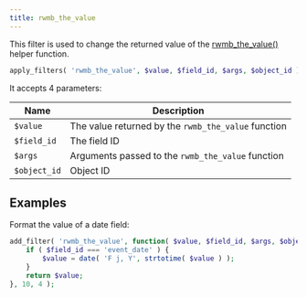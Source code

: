 ```yaml
---
title: rwmb_the_value
---
```


This filter is used to change the returned value of the [rwmb_the_value()](/functions/rwmb-the-value/) helper function.

```php
apply_filters( 'rwmb_the_value', $value, $field_id, $args, $object_id );
```

It accepts 4 parameters:

Name|Description
---|---
`$value`|The value returned by the `rwmb_the_value` function
`$field_id`|The field ID
`$args`|Arguments passed to the `rwmb_the_value` function
`$object_id`|Object ID

## Examples

Format the value of a date field:

```php
add_filter( 'rwmb_the_value', function( $value, $field_id, $args, $object_id ) {
    if ( $field_id === 'event_date' ) {
        $value = date( 'F j, Y', strtotime( $value ) );
    }
    return $value;
}, 10, 4 );
```
